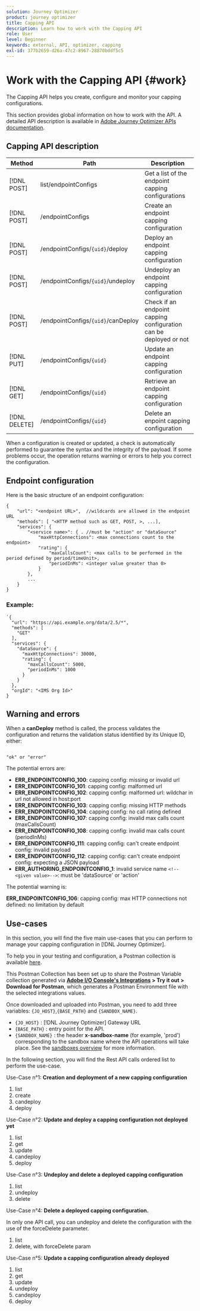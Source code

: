 ```yaml
---
solution: Journey Optimizer
product: journey optimizer
title: Capping API
description: Learn how to work with the Capping API
role: User
level: Beginner
keywords: external, API, optimizer, capping
exl-id: 377b2659-d26a-47c2-8967-28870bddf5c5
---
```

# Work with the Capping API {#work}

The Capping API helps you create, configure and monitor your capping configurations.

This section provides global information on how to work with the API. A detailed API description is available in [Adobe Journey Optimizer APIs documentation](https://developer.adobe.com/journey-optimizer-apis/).

## Capping API description

| Method  | Path   | Description   |
|---|---|---|
| [!DNL POST] | list/endpointConfigs  | Get a list of the endpoint capping configurations |
| [!DNL POST] | /endpointConfigs  | Create an endpoint capping configuration |
| [!DNL POST] | /endpointConfigs/`{uid}`/deploy  | Deploy an endpoint capping configuration |
| [!DNL POST] | /endpointConfigs/`{uid}`/undeploy  | Undeploy an endpoint capping configuration |
| [!DNL POST] | /endpointConfigs/`{uid}`/canDeploy  | Check if an endpoint capping configuration can be deployed or not |
| [!DNL PUT] | /endpointConfigs/`{uid}` | Update an endpoint capping configuration |
| [!DNL GET] | /endpointConfigs/`{uid}` | Retrieve an endpoint capping configuration |
| [!DNL DELETE] | /endpointConfigs/`{uid}` | Delete an enpoint capping configuration |

When a configuration is created or updated, a check is automatically performed to guarantee the syntax and the integrity of the payload.
If some problems occur, the operation returns warning or errors to help you correct the configuration.

## Endpoint configuration

Here is the basic structure of an endpoint configuration:

```
{
    "url": "<endpoint URL>",  //wildcards are allowed in the endpoint URL
    "methods": [ "<HTTP method such as GET, POST, >, ...],
    "services": {
        "<service name>": { . //must be "action" or "dataSource" 
            "maxHttpConnections": <max connections count to the endpoint>
            "rating": {          
                "maxCallsCount": <max calls to be performed in the period defined by period/timeUnit>,
                "periodInMs": <integer value greater than 0>
            }
        },
        ...
    }
}
```

### Example:

```
`{
  "url": "https://api.example.org/data/2.5/*",
  "methods": [
    "GET"
  ],
  "services": {
    "dataSource": {
      "maxHttpConnections": 30000,
      "rating": {
        "maxCallsCount": 5000,
        "periodInMs": 1000
      }
    }
  },
  "orgId": "<IMS Org Id>"
}
```

## Warning and errors 

When a **canDeploy** method is called, the process validates the configuration and returns the validation status identified by its Unique ID, either:

```

"ok" or "error"

```

The potential errors are:

* **ERR_ENDPOINTCONFIG_100**: capping config: missing or invalid url
* **ERR_ENDPOINTCONFIG_101**: capping config: malformed url
* **ERR_ENDPOINTCONFIG_102**: capping config: malformed url: wildchar in url not allowed in host:port
* **ERR_ENDPOINTCONFIG_103**: capping config: missing HTTP methods
* **ERR_ENDPOINTCONFIG_104**: capping config: no call rating defined
* **ERR_ENDPOINTCONFIG_107**: capping config: invalid max calls count (maxCallsCount)
* **ERR_ENDPOINTCONFIG_108**: capping config: invalid max calls count (periodInMs)
* **ERR_ENDPOINTCONFIG_111**: capping config: can't create endpoint config: invalid payload
* **ERR_ENDPOINTCONFIG_112**: capping config: can't create endpoint config: expecting a JSON payload
* **ERR_AUTHORING_ENDPOINTCONFIG_1**: invalid service name `<!--<given value>-->`: must be 'dataSource' or 'action'

The potential warning is:

**ERR_ENDPOINTCONFIG_106**: capping config: max HTTP connections not defined: no limitation by default

## Use-cases

In this section, you will find the five main use-cases that you can perform to manage your capping configuration in [!DNL Journey Optimizer].

To help you in your testing and configuration, a Postman collection is available [here](https://raw.githubusercontent.com/AdobeDocs/JourneyAPI/master/postman-collections/Journey-Orchestration_Capping-API_postman-collection.json).

This Postman Collection has been set up to share the Postman Variable collection generated via __[Adobe I/O Console's Integrations](https://console.adobe.io/integrations) > Try it out > Download for Postman__, which generates a Postman Environment file with the selected integrations values.

Once downloaded and uploaded into Postman, you need to add three variables: `{JO_HOST}`,`{BASE_PATH}` and `{SANDBOX_NAME}`.
* `{JO_HOST}` : [!DNL Journey Optimizer] Gateway URL
* `{BASE_PATH}` : entry point for the API.
* `{SANDBOX_NAME}` : the header **x-sandbox-name** (for example, 'prod') corresponding to the sandbox name where the API operations will take place. See the [sandboxes overview](https://experienceleague.adobe.com/docs/experience-platform/sandbox/home.html) for more information. 

In the following section, you will find the Rest API calls ordered list to perform the use-case.

Use-Case n°1: **Creation and deployment of a new capping configuration**

1. list
1. create
1. candeploy
1. deploy

Use-Case n°2: **Update and deploy a capping configuration not deployed yet**

1. list
1. get
1. update
1. candeploy
1. deploy

Use-Case n°3: **Undeploy and delete a deployed capping configuration**

1. list
1. undeploy
1. delete

Use-Case n°4: **Delete a deployed capping configuration.**

In only one API call, you can undeploy and delete the configuration with the use of the forceDelete parameter.
1. list
1. delete, with forceDelete param

Use-Case n°5: **Update a capping configuration already deployed**

1. list
1. get
1. update
1. undeploy
1. candeploy
1. deploy
